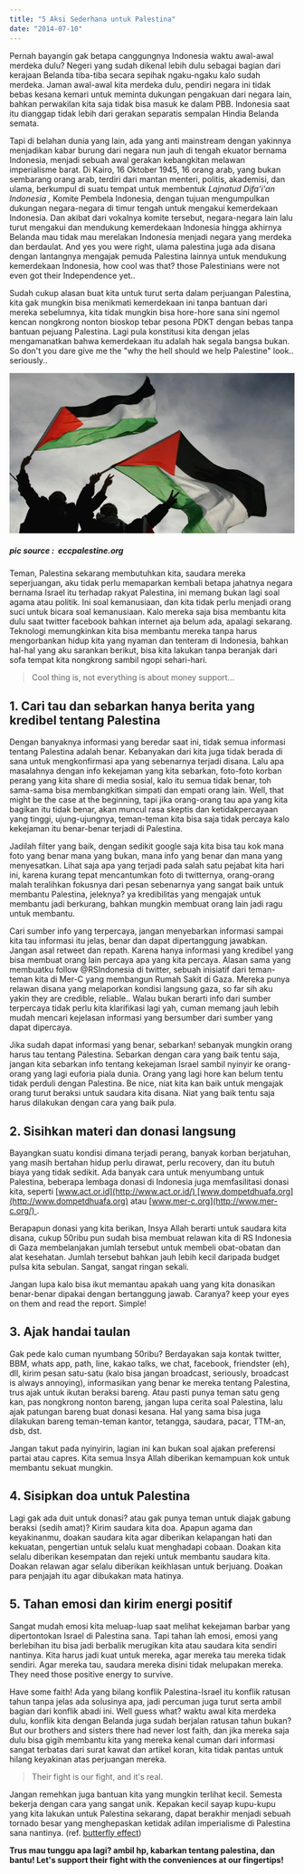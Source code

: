 ```yaml
---
title: "5 Aksi Sederhana untuk Palestina"
date: "2014-07-10"
---
```


Pernah bayangin gak betapa canggungnya Indonesia waktu awal-awal merdeka dulu? Negeri yang sudah dikenal lebih dulu sebagai bagian dari kerajaan Belanda tiba-tiba secara sepihak ngaku-ngaku kalo sudah merdeka. Jaman awal-awal kita merdeka dulu, pendiri negara ini tidak bebas kesana kemari untuk meminta dukungan pengakuan dari negara lain, bahkan perwakilan kita saja tidak bisa masuk ke dalam PBB. Indonesia saat itu dianggap tidak lebih dari gerakan separatis sempalan Hindia Belanda semata.

Tapi di belahan dunia yang lain, ada yang anti mainstream dengan yakinnya menjadikan kabar burung dari negara nun jauh di tengah ekuator bernama Indonesia, menjadi sebuah awal gerakan kebangkitan melawan imperialisme barat. Di Kairo, 16 Oktober 1945, 16 orang arab, yang bukan sembarang orang arab, terdiri dari mantan menteri, politis, akademisi, dan ulama, berkumpul di suatu tempat untuk membentuk _Lajnatud Difa'i'an Indonesia ,_ Komite Pembela Indonesia, dengan tujuan mengumpulkan dukungan negara-negara di timur tengah untuk mengakui kemerdekaan Indonesia. Dan akibat dari vokalnya komite tersebut, negara-negara lain lalu turut mengakui dan mendukung kemerdekaan Indonesia hingga akhirnya Belanda mau tidak mau merelakan Indonesia menjadi negara yang merdeka dan berdaulat. And yes you were right, ulama palestina juga ada disana dengan lantangnya mengajak pemuda Palestina lainnya untuk mendukung kemerdekaan Indonesia, how cool was that? those Palestinians were not even got their Independence yet..

Sudah cukup alasan buat kita untuk turut serta dalam perjuangan Palestina, kita gak mungkin bisa menikmati kemerdekaan ini tanpa bantuan dari mereka sebelumnya, kita tidak mungkin bisa hore-hore sana sini ngemol kencan nongkrong nonton bioskop tebar pesona PDKT dengan bebas tanpa bantuan pejuang Palestina. Lagi pula konstitusi kita dengan jelas mengamanatkan bahwa kemerdekaan itu adalah hak segala bangsa bukan. So don't you dare give me the "why the hell should we help Palestine" look.. seriously..

![](images/take-action.jpg)

##### _pic source :  eccpalestine.org_

Teman, Palestina sekarang membutuhkan kita, saudara mereka seperjuangan, aku tidak perlu memaparkan kembali betapa jahatnya negara bernama Israel itu terhadap rakyat Palestina, ini memang bukan lagi soal agama atau politik. Ini soal kemanusiaan, dan kita tidak perlu menjadi orang suci untuk bicara soal kemanusiaan. Kalo mereka saja bisa membantu kita dulu saat twitter facebook bahkan internet aja belum ada, apalagi sekarang. Teknologi memungkinkan kita bisa membantu mereka tanpa harus mengorbankan hidup kita yang nyaman dan tenteram di Indonesia, bahkan hal-hal yang aku sarankan berikut, bisa kita lakukan tanpa beranjak dari sofa tempat kita nongkrong sambil ngopi sehari-hari.

> Cool thing is, not everything is about money support...

## 1\. Cari tau dan sebarkan hanya berita yang kredibel tentang Palestina

Dengan banyaknya informasi yang beredar saat ini, tidak semua informasi tentang Palestina adalah benar. Kebanyakan dari kita juga tidak berada di sana untuk mengkonfirmasi apa yang sebenarnya terjadi disana. Lalu apa masalahnya dengan info kekejaman yang kita sebarkan, foto-foto korban perang yang kita share di media sosial, kalo itu semua tidak benar, toh sama-sama bisa membangkitkan simpati dan empati orang lain. Well, that might be the case at the beginning, tapi jika orang-orang tau apa yang kita bagikan itu tidak benar, akan muncul rasa skeptis dan ketidakpercayaan yang tinggi, ujung-ujungnya, teman-teman kita bisa saja tidak percaya kalo kekejaman itu benar-benar terjadi di Palestina.

Jadilah filter yang baik, dengan sedikit google saja kita bisa tau kok mana foto yang benar mana yang bukan, mana info yang benar dan mana yang menyesatkan. Lihat saja apa yang terjadi pada salah satu pejabat kita hari ini, karena kurang tepat mencantumkan foto di twitternya, orang-orang malah teralihkan fokusnya dari pesan sebenarnya yang sangat baik untuk membantu Palestina, jeleknya? ya kredibilitas yang mengajak untuk membantu jadi berkurang, bahkan mungkin membuat orang lain jadi ragu untuk membantu.

Cari sumber info yang terpercaya, jangan menyebarkan informasi sampai kita tau informasi itu jelas, benar dan dapat dipertanggung jawabkan. Jangan asal retweet dan repath. Karena hanya informasi yang kredibel yang bisa membuat orang lain percaya apa yang kita percaya. Alasan sama yang membuatku follow @RSIndonesia di twitter, sebuah inisiatif dari teman-teman kita di Mer-C yang membangun Rumah Sakit di Gaza. Mereka punya relawan disana yang melaporkan kondisi langsung gaza, so far sih aku yakin they are credible, reliable.. Walau bukan berarti info dari sumber terpercaya tidak perlu kita klarifikasi lagi yah, cuman memang jauh lebih mudah mencari kejelasan informasi yang bersumber dari sumber yang dapat dipercaya.

Jika sudah dapat informasi yang benar, sebarkan! sebanyak mungkin orang harus tau tentang Palestina. Sebarkan dengan cara yang baik tentu saja, jangan kita sebarkan info tentang kekejaman Israel sambil nyinyir ke orang-orang yang lagi euforia piala dunia. Orang yang lagi hore kan belum tentu tidak perduli dengan Palestina. Be nice, niat kita kan baik untuk mengajak orang turut beraksi untuk saudara kita disana. Niat yang baik tentu saja harus dilakukan dengan cara yang baik pula.

## 2\. Sisihkan materi dan donasi langsung

Bayangkan suatu kondisi dimana terjadi perang, banyak korban berjatuhan, yang masih bertahan hidup perlu dirawat, perlu recovery, dan itu butuh biaya yang tidak sedikit. Ada banyak cara untuk menyumbang untuk Palestina, beberapa lembaga donasi di Indonesia juga memfasilitasi donasi kita, seperti [www.act.or.id](http://www.act.or.id/) [www.dompetdhuafa.org](http://www.dompetdhuafa.org) atau [www.mer-c.org](http://www.mer-c.org/) .

Berapapun donasi yang kita berikan, Insya Allah berarti untuk saudara kita disana, cukup 50ribu pun sudah bisa membuat relawan kita di RS Indonesia di Gaza membelanjakan jumlah tersebut untuk membeli obat-obatan dan alat kesehatan. Jumlah tersebut bahkan jauh lebih kecil daripada budget pulsa kita sebulan. Sangat, sangat ringan sekali.

Jangan lupa kalo bisa ikut memantau apakah uang yang kita donasikan benar-benar dipakai dengan bertanggung jawab. Caranya? keep your eyes on them and read the report. Simple!

## 3\. Ajak handai taulan

Gak pede kalo cuman nyumbang 50ribu? Berdayakan saja kontak twitter, BBM, whats app, path, line, kakao talks, we chat, facebook, friendster (eh), dll, kirim pesan satu-satu (kalo bisa jangan broadcast, seriously, broadcast is always annoying), informasikan yang benar ke mereka tentang Palestina, trus ajak untuk ikutan beraksi bareng. Atau pasti punya teman satu geng kan, pas nongkrong nonton bareng, jangan lupa cerita soal Palestina, lalu ajak patungan bareng buat donasi kesana. Hal yang sama bisa juga dilakukan bareng teman-teman kantor, tetangga, saudara, pacar, TTM-an, dsb, dst.

Jangan takut pada nyinyirin, lagian ini kan bukan soal ajakan preferensi partai atau capres. Kita semua Insya Allah diberikan kemampuan kok untuk membantu sekuat mungkin.

## 4\. Sisipkan doa untuk Palestina

Lagi gak ada duit untuk donasi? atau gak punya teman untuk diajak gabung beraksi (sedih amat)? Kirim saudara kita doa. Apapun agama dan keyakinanmu, doakan saudara kita agar diberikan kelapangan hati dan kekuatan, pengertian untuk selalu kuat menghadapi cobaan. Doakan kita selalu diberikan kesempatan dan rejeki untuk membantu saudara kita. Doakan relawan agar selalu diberikan keikhlasan untuk berjuang. Doakan para penjajah itu agar dibukakan mata hatinya.

## 5\. Tahan emosi dan kirim energi positif

Sangat mudah emosi kita meluap-luap saat melihat kekejaman barbar yang dipertontokan Israel di Palestina sana. Tapi tahan lah emosi, emosi yang berlebihan itu bisa jadi berbalik merugikan kita atau saudara kita sendiri nantinya. Kita harus jadi kuat untuk mereka, agar mereka tau mereka tidak sendiri. Agar mereka tau, saudara mereka disini tidak melupakan mereka. They need those positive energy to survive.

Have some faith! Ada yang bilang konflik Palestina-Israel itu konflik ratusan tahun tanpa jelas ada solusinya apa, jadi percuman juga turut serta ambil bagian dari konflik abadi ini. Well guess what? waktu awal kita merdeka dulu, konflik kita dengan Belanda juga sudah berjalan ratusan tahun bukan? But our brothers and sisters there had never lost faith, dan jika mereka saja dulu bisa gigih membantu kita yang mereka kenal cuman dari informasi sangat terbatas dari surat kawat dan artikel koran, kita tidak pantas untuk hilang keyakinan atas perjuangan mereka.

> Their fight is our fight, and it's real.

Jangan remehkan juga bantuan kita yang mungkin terlihat kecil. Semesta bekerja dengan cara yang sangat unik. Kepakan kecil sayap kupu-kupu yang kita lakukan untuk Palestina sekarang, dapat berakhir menjadi sebuah tornado besar yang menghepaskan ketidak adilan imperialisme di Palestina sana nantinya. (ref. [butterfly effect](https://www.google.com/url?sa=t&rct=j&q=&esrc=s&source=web&cd=1&cad=rja&uact=8&ved=0CB4QFjAA&url=http%3A%2F%2Fen.wikipedia.org%2Fwiki%2FButterfly_effect&ei=br6-U-2FMYy7uASg3IL4BA&usg=AFQjCNEP311TLFYmX-vgqxerAMtx7VzFdg&sig2=8zrVSesywq_NVUgUzVXtzg))

**Trus mau tunggu apa lagi? ambil hp, kabarkan tentang palestina, dan bantu! Let's support their fight with the conveniences at our fingertips!**
